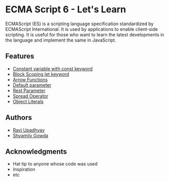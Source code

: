 # ECMA Script 6 - Let's Learn

ECMAScript (ES) is a scripting language specification standardized by ECMAScript International. It is used by applications to enable client-side scripting.
It is useful for those who want to learn the latest developments in the language and implement the same in JavaScript.

## Features
* [Constant variable with const keyword](constants.md)
* [Block Scoping let keyword](block-scope.md)
* [Arrow Functions](arrow-functions.md)
* [Default parameter](default-params.md)
* [Rest Parameter](rest-params.md)
* [Spread Operator](spread-operator.md)
* [Object Literals](object-literals.md)

## Authors

* [Ravi Upadhyay](https://github.com/Ravi-Upadhyay)
* [Shyamily Gowda](https://github.com/shyamily-gowda)

## Acknowledgments

* Hat tip to anyone whose code was used
* Inspiration
* etc



